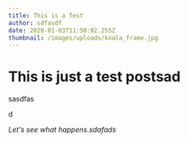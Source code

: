 ```yaml
---
title: This is a Test
author: sdfasdf
date: 2020-01-03T11:50:02.255Z
thumbnail: /images/uploads/koala_frame.jpg
---
```

# This is just a test postsad

s﻿asdfas

d﻿



*Let's see what happens.sdafads*